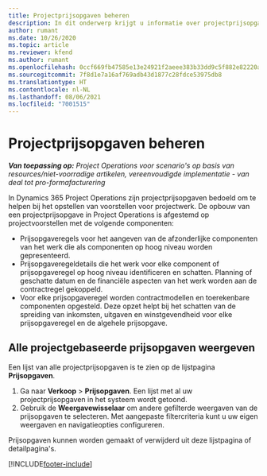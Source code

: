 ```yaml
---
title: Projectprijsopgaven beheren
description: In dit onderwerp krijgt u informatie over projectprijsopgaven.
author: rumant
ms.date: 10/26/2020
ms.topic: article
ms.reviewer: kfend
ms.author: rumant
ms.openlocfilehash: 0ccf669fb47585e13e24921f2aeee383b33dd9c5f882e82220a906f9b73bfcc4
ms.sourcegitcommit: 7f8d1e7a16af769adb43d1877c28fdce53975db8
ms.translationtype: HT
ms.contentlocale: nl-NL
ms.lasthandoff: 08/06/2021
ms.locfileid: "7001515"
---
```

# <a name="manage-project-quotes"></a>Projectprijsopgaven beheren

_**Van toepassing op:** Project Operations voor scenario's op basis van resources/niet-voorradige artikelen, vereenvoudigde implementatie - van deal tot pro-formafacturering_

In Dynamics 365 Project Operations zijn projectprijsopgaven bedoeld om te helpen bij het opstellen van voorstellen voor projectwerk. De opbouw van een projectprijsopgave in Project Operations is afgestemd op projectvoorstellen met de volgende componenten:

  - Prijsopgaveregels voor het aangeven van de afzonderlijke componenten van het werk die als componenten op hoog niveau worden gepresenteerd.
  - Prijsopgaveregeldetails die het werk voor elke component of prijsopgaveregel op hoog niveau identificeren en schatten. Planning of geschatte datum en de financiële aspecten van het werk worden aan de contractregel gekoppeld.
  - Voor elke prijsopgaveregel worden contractmodellen en toerekenbare componenten opgesteld. Deze opzet helpt bij het schatten van de spreiding van inkomsten, uitgaven en winstgevendheid voor elke prijsopgaveregel en de algehele prijsopgave.

## <a name="view-all-project-based-quotes"></a>Alle projectgebaseerde prijsopgaven weergeven

Een lijst van alle projectprijsopgaven is te zien op de lijstpagina **Prijsopgaven**. 

1. Ga naar **Verkoop** > **Prijsopgaven**. Een lijst met al uw projectprijsopgaven in het systeem wordt getoond. 
2. Gebruik de **Weergavewisselaar** om andere gefilterde weergaven van de prijsopgaven te selecteren. Met aangepaste filtercriteria kunt u uw eigen weergaven en navigatieopties configureren.

Prijsopgaven kunnen worden gemaakt of verwijderd uit deze lijstpagina of detailpagina's.


[!INCLUDE[footer-include](../../includes/footer-banner.md)]